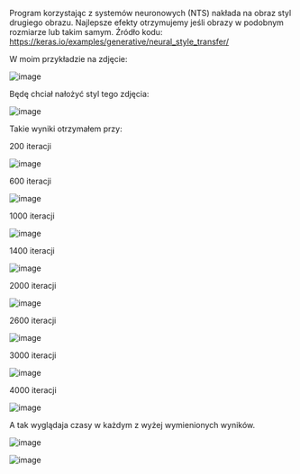 Program korzystając z systemów neuronowych (NTS) nakłada na obraz styl drugiego obrazu. Najlepsze efekty otrzymujemy jeśli obrazy w podobnym rozmiarze lub takim samym.
Źródło kodu: https://keras.io/examples/generative/neural_style_transfer/

W moim przykładzie na zdjęcie: 

![image](https://user-images.githubusercontent.com/80325475/150857031-959cf7ca-2820-44d5-8088-2cac17a44f70.png)

Będę chciał nałożyć styl tego zdjęcia: 

![image](https://user-images.githubusercontent.com/80325475/150857070-23d2ae7b-6c76-49e3-9003-88f2691b4344.png)

Takie wyniki otrzymałem przy:

200 iteracji

![image](https://user-images.githubusercontent.com/80325475/150857226-2be64814-493b-492c-8652-9eb3b58d8039.png)

600 iteracji

![image](https://user-images.githubusercontent.com/80325475/150857261-ce40dc1d-56ff-4cf4-ba4b-a8abcd8ad678.png)


1000 iteracji

![image](https://user-images.githubusercontent.com/80325475/150857328-7d8aa91c-f8fc-413c-9c60-ecf3665a3e11.png)

1400 iteracji

![image](https://user-images.githubusercontent.com/80325475/150857353-798cebca-782d-4219-92e3-1372d5de7f4b.png)

2000 iteracji

![image](https://user-images.githubusercontent.com/80325475/150857376-63bbffe2-321d-4521-9301-28aa3bc73622.png)

2600 iteracji

![image](https://user-images.githubusercontent.com/80325475/150857418-8b679e40-a67b-43b7-bac4-99140706e84b.png)

3000 iteracji

![image](https://user-images.githubusercontent.com/80325475/150857459-a69a4c9f-4fd2-4462-8921-644aad283673.png)

4000 iteracji

![image](https://user-images.githubusercontent.com/80325475/150857532-2ad97979-cdd6-4e84-83ee-3f7577fd7c2e.png)

A tak wyglądaja czasy w każdym z wyżej wymienionych wyników.

![image](https://user-images.githubusercontent.com/80325475/150858117-0b81ef63-e05a-4fa0-a489-5fe488e6b928.png)

![image](https://user-images.githubusercontent.com/80325475/150858773-9c143734-d2b5-4c6d-955c-50253a5444c5.png)

